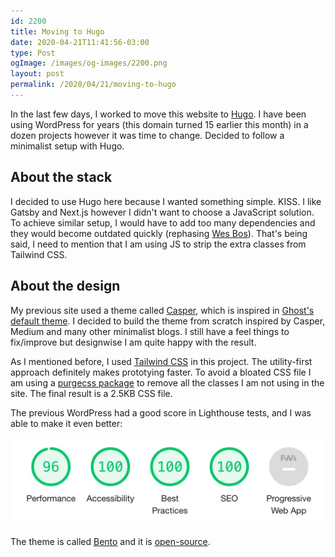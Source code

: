```yaml
---
id: 2200
title: Moving to Hugo
date: 2020-04-21T11:41:56-03:00
type: Post
ogImage: /images/og-images/2200.png
layout: post
permalink: /2020/04/21/moving-to-hugo
---
```


In the last few days, I worked to move this website to [Hugo](https://gohugo.io). I have been using WordPress for years (this domain turned 15 earlier this month) in a dozen projects however it was time to change. Decided to follow a minimalist setup with Hugo.

## About the stack

I decided to use Hugo here because I wanted something simple. KISS. I like Gatsby and Next.js however I didn't want to choose a JavaScript solution. To achieve similar setup, I would have to add too many dependencies and they would become outdated quickly (rephasing [Wes Bos](https://wesbos.com/new-wesbos-website/#Serverless-Functions)). That's being said, I need to mention that I am using JS to strip the extra classes from Tailwind CSS.

## About the design

My previous site used a theme called [Casper](http://lacymorrow.com/casper/), which is inspired in [Ghost's default theme](https://ghost.org/). I decided to build the theme from scratch inspired by Casper, Medium and many other minimalist blogs. I still have a feel things to fix/improve but designwise I am quite happy with the result.

As I mentioned before, I used [Tailwind CSS](https://tailwindcss.com/) in this project. The utility-first approach definitely makes prototying faster. To avoid a bloated CSS file I am using a [purgecss package](https://www.npmjs.com/package/@fullhuman/postcss-purgecss) to remove all the classes I am not using in the site. The final result is a 2.5KB CSS file.

The previous WordPress had a good score in Lighthouse tests, and I was able to make it even better:

![Lighthouse results](/wp-content/uploads/2020/04/lighthouse.jpg)

The theme is called [Bento](http://bento-hugo-theme.netlify.com/) and it is [open-source](https://github.com/leonardofaria/bento).
